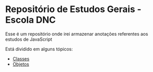 ﻿# Repositório de Estudos Gerais - Escola DNC

Esse é um repositório onde irei armazenar anotações referentes aos estudos de JavaScript

Está dividido em alguns tópicos:

- [Classes](https://github.com/Mateus402/anotacoes-estudo-JavaScript/blob/main/Classes/readme.md)
- [Objetos](https://github.com/Mateus402/anotacoes-estudo-JavaScript/blob/main/Objetos/readme.md)


